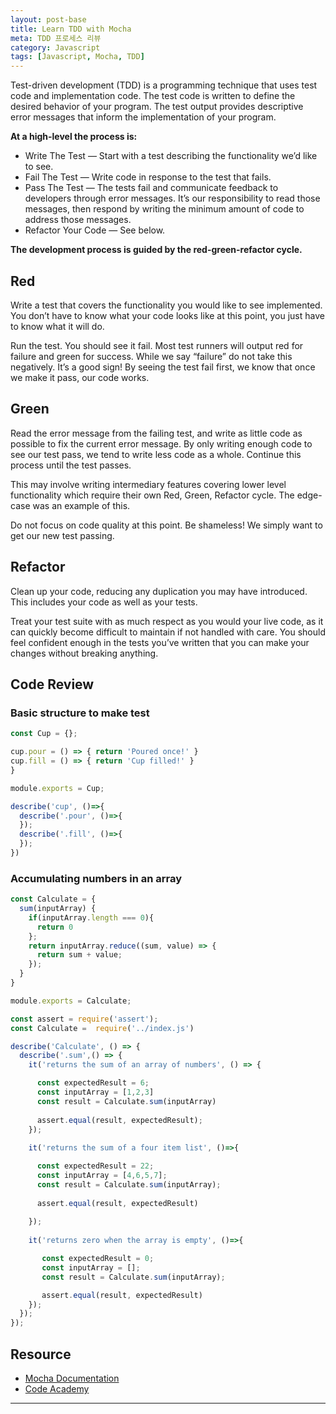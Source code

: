 ```yaml
---
layout: post-base
title: Learn TDD with Mocha
meta: TDD 프로세스 리뷰
category: Javascript
tags: [Javascript, Mocha, TDD]
---
```

Test-driven development (TDD) is a programming technique that uses test code and implementation code. The test code is written to define the desired behavior of your program. The test output provides descriptive error messages that inform the implementation of your program.

**At a high-level the process is:**

- Write The Test — Start with a test describing the functionality we’d like to see.
- Fail The Test — Write code in response to the test that fails.
- Pass The Test — The tests fail and communicate feedback to developers through error messages. It’s our responsibility to read those messages, then respond by writing the minimum amount of code to address those messages.
- Refactor Your Code — See below.

**The development process is guided by the red-green-refactor cycle.**

## Red

Write a test that covers the functionality you would like to see implemented. You don’t have to know what your code looks like at this point, you just have to know what it will do.

Run the test. You should see it fail. Most test runners will output red for failure and green for success. While we say “failure” do not take this negatively. It’s a good sign! By seeing the test fail first, we know that once we make it pass, our code works.

## Green

Read the error message from the failing test, and write as little code as possible to fix the current error message. By only writing enough code to see our test pass, we tend to write less code as a whole. Continue this process until the test passes.

This may involve writing intermediary features covering lower level functionality which require their own Red, Green, Refactor cycle. The edge-case was an example of this.

Do not focus on code quality at this point. Be shameless! We simply want to get our new test passing.

## Refactor

Clean up your code, reducing any duplication you may have introduced. This includes your code as well as your tests.

Treat your test suite with as much respect as you would your live code, as it can quickly become difficult to maintain if not handled with care. You should feel confident enough in the tests you’ve written that you can make your changes without breaking anything.

## Code Review

### Basic structure to make test

```js
const Cup = {};

cup.pour = () => { return 'Poured once!' }
cup.fill = () => { return 'Cup filled!' }
}

module.exports = Cup;
```

```js
describe('cup', ()=>{
  describe('.pour', ()=>{
  });
  describe('.fill', ()=>{
  });
})
```

### Accumulating numbers in an array

```js
const Calculate = {
  sum(inputArray) {
    if(inputArray.length === 0){
      return 0
    };
    return inputArray.reduce((sum, value) => {
      return sum + value;
    });
  }
}

module.exports = Calculate;
```

```js
const assert = require('assert');
const Calculate =  require('../index.js')

describe('Calculate', () => {
  describe('.sum',() => {
    it('returns the sum of an array of numbers', () => {

      const expectedResult = 6;
      const inputArray = [1,2,3]
      const result = Calculate.sum(inputArray)
      
      assert.equal(result, expectedResult);
    });
    
    it('returns the sum of a four item list', ()=>{

      const expectedResult = 22;
      const inputArray = [4,6,5,7];
      const result = Calculate.sum(inputArray);
      
      assert.equal(result, expectedResult)
      
    });
    
    it('returns zero when the array is empty', ()=>{

       const expectedResult = 0;
       const inputArray = [];
       const result = Calculate.sum(inputArray);

       assert.equal(result, expectedResult)
    });
  });
});
```

## Resource

- [Mocha Documentation](mochajs.org/#getting-started)
- [Code Academy](codecademy.com)

---
